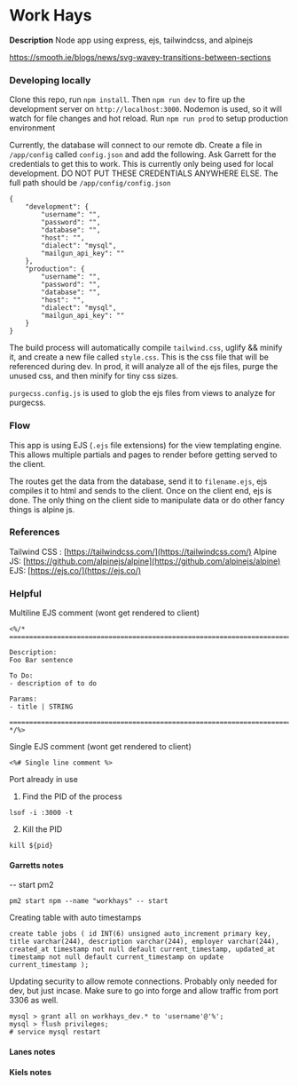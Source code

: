 # Work Hays

**Description**
Node app using express, ejs, tailwindcss, and alpinejs

https://smooth.ie/blogs/news/svg-wavey-transitions-between-sections

### Developing locally

Clone this repo, run `npm install`. Then `npm run dev` to fire up the development server on `http://localhost:3000`. Nodemon is used, so it will watch for file changes and hot reload. Run `npm run prod` to setup production environment

Currently, the database will connect to our remote db. Create a file in `/app/config` called `config.json` and add the following. Ask Garrett for the credentials to get this to work. This is currently only being used for local development. DO NOT PUT THESE CREDENTIALS ANYWHERE ELSE. The full path should be `/app/config/config.json`

```
{
    "development": {
        "username": "",
        "password": "",
        "database": "",
        "host": "",
        "dialect": "mysql",
        "mailgun_api_key": ""
    },
    "production": {
        "username": "",
        "password": "",
        "database": "",
        "host": "",
        "dialect": "mysql",
        "mailgun_api_key": ""
    }
}
```

The build process will automatically compile `tailwind.css`, uglify && minify it, and create a new file called `style.css`. This is the css file that will be referenced during dev. In prod, it will analyze all of the ejs files, purge the unused css, and then minify for tiny css sizes.

`purgecss.config.js` is used to glob the ejs files from views to analyze for purgecss.

### Flow

This app is using EJS (`.ejs` file extensions) for the view templating engine. This allows multiple partials and pages to render before getting served to the client.

The routes get the data from the database, send it to `filename.ejs`, ejs compiles it to html and sends to the client. Once on the client end, ejs is done. The only thing on the client side to manipulate data or do other fancy things is alpine js.

### References

Tailwind CSS : [https://tailwindcss.com/](https://tailwindcss.com/)
Alpine JS: [https://github.com/alpinejs/alpine](https://github.com/alpinejs/alpine)
EJS: [https://ejs.co/](https://ejs.co/)

### Helpful

Multiline EJS comment (wont get rendered to client)

```
<%/*
===========================================================================

Description:
Foo Bar sentence

To Do:
- description of to do

Params:
- title | STRING

===========================================================================
*/%>
```

Single EJS comment (wont get rendered to client)

```
<%# Single line comment %>
```

Port already in use

1. Find the PID of the process

```
lsof -i :3000 -t
```

2. Kill the PID

```
kill ${pid}
```

#### Garretts notes

-- start pm2

```
pm2 start npm --name "workhays" -- start
```

Creating table with auto timestamps

```
create table jobs ( id INT(6) unsigned auto_increment primary key, title varchar(244), description varchar(244), employer varchar(244), created_at timestamp not null default current_timestamp, updated_at timestamp not null default current_timestamp on update current_timestamp );
```

Updating security to allow remote connections. Probably only needed for dev, but just incase. Make sure to go into forge and allow traffic from port 3306 as well.

```
mysql > grant all on workhays_dev.* to 'username'@'%';
mysql > flush privileges;
# service mysql restart
```

#### Lanes notes

#### Kiels notes
